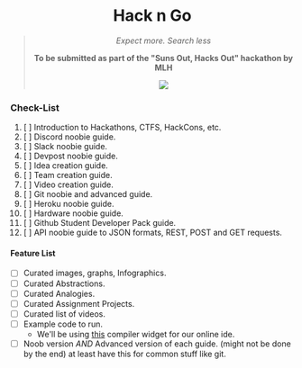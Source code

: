 <div align="center">
	<h1>Hack n Go</h1>
	<blockquote>
		<p><i>Expect more. Search less</i></p>
		<p><b>To be submitted as part of the "Suns Out, Hacks Out" hackathon by MLH</b></p>
	<img src="https://img.shields.io/badge/License-CC%20BY--NC--SA%204.0-orange?style=for-the-badge">
	</blockquote>
</div>


### Check-List
1. [ ] Introduction to Hackathons, CTFS, HackCons, etc.
2. [ ] Discord noobie guide.
3. [ ] Slack noobie guide.
4. [ ] Devpost noobie guide.
5. [ ] Idea creation guide.
6. [ ] Team creation guide.
7. [ ] Video creation guide.
8. [ ] Git noobie and advanced guide.
9. [ ] Heroku noobie guide.
10. [ ] Hardware noobie guide.
11. [ ] Github Student Developer Pack guide.
12. [ ] API noobie guide to JSON formats, REST, POST and GET requests.

#### Feature List
* [ ] Curated images, graphs, Infographics.
* [ ] Curated Abstractions.
* [ ] Curated Analogies.
* [ ] Curated Assignment Projects.
* [ ] Curated list of videos.
* [ ] Example code to run.
    * We'll be using [this](https://docs.sphere-engine.com/compilers/widget/overview) compiler widget for our online ide.
* [ ] Noob version *AND* Advanced version of each guide. (might not be done by the end) at least have this for common stuff like git.
